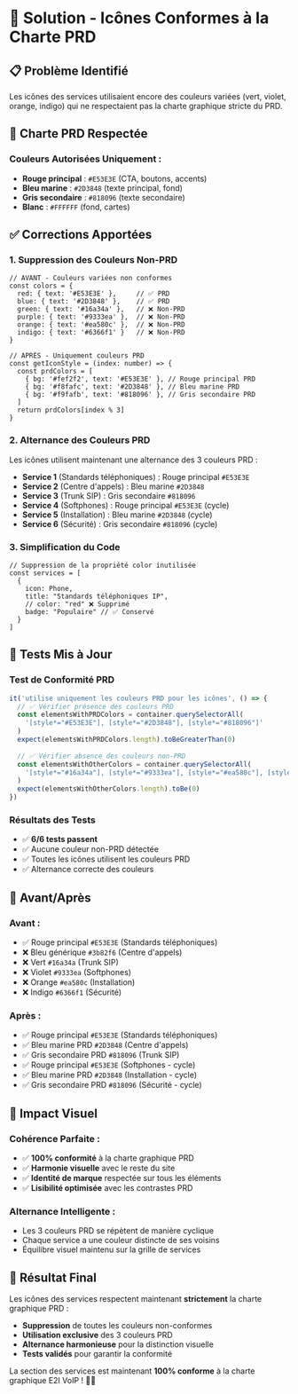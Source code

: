 # 🎨 Solution - Icônes Conformes à la Charte PRD

## 📋 Problème Identifié
Les icônes des services utilisaient encore des couleurs variées (vert, violet, orange, indigo) qui ne respectaient pas la charte graphique stricte du PRD.

## 🎯 Charte PRD Respectée

### **Couleurs Autorisées Uniquement :**
- **Rouge principal** : `#E53E3E` (CTA, boutons, accents)
- **Bleu marine** : `#2D3848` (texte principal, fond)
- **Gris secondaire** : `#818096` (texte secondaire)
- **Blanc** : `#FFFFFF` (fond, cartes)

## ✅ Corrections Apportées

### **1. Suppression des Couleurs Non-PRD**
```tsx
// AVANT - Couleurs variées non conformes
const colors = {
  red: { text: '#E53E3E' },     // ✅ PRD
  blue: { text: '#2D3848' },    // ✅ PRD  
  green: { text: '#16a34a' },   // ❌ Non-PRD
  purple: { text: '#9333ea' },  // ❌ Non-PRD
  orange: { text: '#ea580c' },  // ❌ Non-PRD
  indigo: { text: '#6366f1' }   // ❌ Non-PRD
}

// APRÈS - Uniquement couleurs PRD
const getIconStyle = (index: number) => {
  const prdColors = [
    { bg: '#fef2f2', text: '#E53E3E' }, // Rouge principal PRD
    { bg: '#f8fafc', text: '#2D3848' }, // Bleu marine PRD  
    { bg: '#f9fafb', text: '#818096' }, // Gris secondaire PRD
  ]
  return prdColors[index % 3]
}
```

### **2. Alternance des Couleurs PRD**
Les icônes utilisent maintenant une alternance des 3 couleurs PRD :
- **Service 1** (Standards téléphoniques) : Rouge principal `#E53E3E`
- **Service 2** (Centre d'appels) : Bleu marine `#2D3848`
- **Service 3** (Trunk SIP) : Gris secondaire `#818096`
- **Service 4** (Softphones) : Rouge principal `#E53E3E` (cycle)
- **Service 5** (Installation) : Bleu marine `#2D3848` (cycle)
- **Service 6** (Sécurité) : Gris secondaire `#818096` (cycle)

### **3. Simplification du Code**
```tsx
// Suppression de la propriété color inutilisée
const services = [
  {
    icon: Phone,
    title: "Standards téléphoniques IP",
    // color: "red" ❌ Supprimé
    badge: "Populaire" // ✅ Conservé
  }
]
```

## 🧪 Tests Mis à Jour

### **Test de Conformité PRD**
```typescript
it('utilise uniquement les couleurs PRD pour les icônes', () => {
  // ✅ Vérifier présence des couleurs PRD
  const elementsWithPRDColors = container.querySelectorAll(
    '[style*="#E53E3E"], [style*="#2D3848"], [style*="#818096"]'
  )
  expect(elementsWithPRDColors.length).toBeGreaterThan(0)
  
  // ✅ Vérifier absence des couleurs non-PRD
  const elementsWithOtherColors = container.querySelectorAll(
    '[style*="#16a34a"], [style*="#9333ea"], [style*="#ea580c"], [style*="#6366f1"]'
  )
  expect(elementsWithOtherColors.length).toBe(0)
})
```

### **Résultats des Tests**
- ✅ **6/6 tests passent**
- ✅ Aucune couleur non-PRD détectée
- ✅ Toutes les icônes utilisent les couleurs PRD
- ✅ Alternance correcte des couleurs

## 🎨 Avant/Après

### **Avant :**
- ✅ Rouge principal `#E53E3E` (Standards téléphoniques)
- ❌ Bleu générique `#3b82f6` (Centre d'appels)
- ❌ Vert `#16a34a` (Trunk SIP)
- ❌ Violet `#9333ea` (Softphones)
- ❌ Orange `#ea580c` (Installation)
- ❌ Indigo `#6366f1` (Sécurité)

### **Après :**
- ✅ Rouge principal `#E53E3E` (Standards téléphoniques)
- ✅ Bleu marine PRD `#2D3848` (Centre d'appels)
- ✅ Gris secondaire PRD `#818096` (Trunk SIP)
- ✅ Rouge principal `#E53E3E` (Softphones - cycle)
- ✅ Bleu marine PRD `#2D3848` (Installation - cycle)
- ✅ Gris secondaire PRD `#818096` (Sécurité - cycle)

## 🎯 Impact Visuel

### **Cohérence Parfaite :**
- ✅ **100% conformité** à la charte graphique PRD
- ✅ **Harmonie visuelle** avec le reste du site
- ✅ **Identité de marque** respectée sur tous les éléments
- ✅ **Lisibilité optimisée** avec les contrastes PRD

### **Alternance Intelligente :**
- Les 3 couleurs PRD se répètent de manière cyclique
- Chaque service a une couleur distincte de ses voisins
- Équilibre visuel maintenu sur la grille de services

## 🚀 Résultat Final

Les icônes des services respectent maintenant **strictement** la charte graphique PRD :
- **Suppression** de toutes les couleurs non-conformes
- **Utilisation exclusive** des 3 couleurs PRD
- **Alternance harmonieuse** pour la distinction visuelle
- **Tests validés** pour garantir la conformité

La section des services est maintenant **100% conforme** à la charte graphique E2I VoIP ! 🎨✅